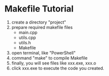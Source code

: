 # Makefile Tutorial

1. create a directory "project"
2. prepare required makefile files
    - main.cpp
    - utils.cpp
    - utils.h
    - Makefile
3. open terminal, like "PowerShell"
4. command "make" to compile Makefile
5. finally, you will see files like xxx.exe, xxx.o
6. click xxx.exe to execute the code you created.





